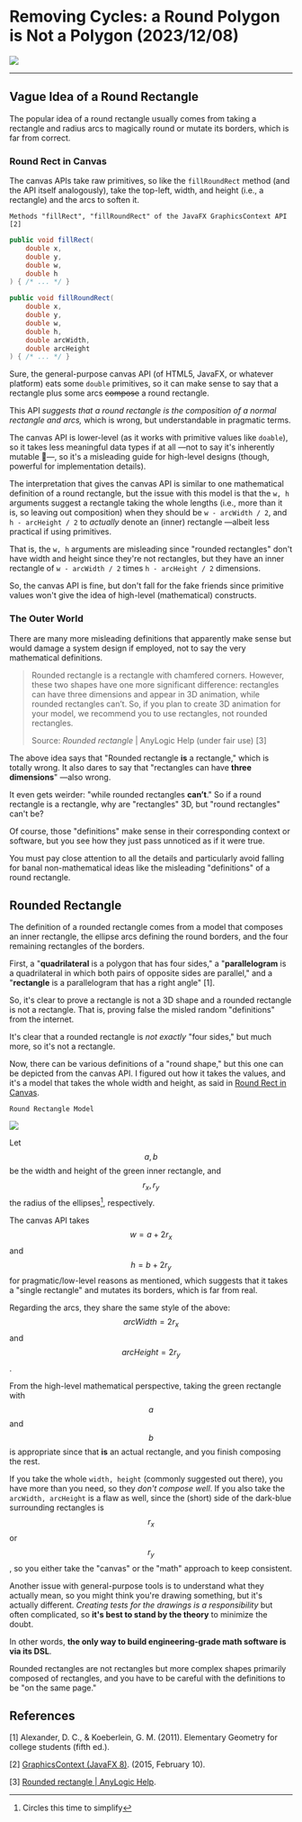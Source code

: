 <!-- Copyright (c) 2023 Tobias Briones. All rights reserved. -->
<!-- SPDX-License-Identifier: CC-BY-4.0 -->
<!-- This file is part of https://github.com/tobiasbriones/blog -->

# Removing Cycles: a Round Polygon is Not a Polygon (2023/12/08)

![](removing-cycles-_-a-round-polygon-is-not-a-polygon-2023-12-08.png)

---

## Vague Idea of a Round Rectangle

The popular idea of a round rectangle usually comes from taking a rectangle and
radius arcs to magically round or mutate its borders, which is far from correct.

### Round Rect in Canvas

The canvas APIs take raw primitives, so like the `fillRoundRect` method (and the
API itself analogously), take the top-left, width, and height (i.e., a
rectangle) and the arcs to soften it.

`Methods "fillRect", "fillRoundRect" of the JavaFX GraphicsContext API [2]`

```java
public void fillRect(
    double x,
    double y,
    double w,
    double h
) { /* ... */ }

public void fillRoundRect(
    double x,
    double y,
    double w,
    double h,
    double arcWidth,
    double arcHeight
) { /* ... */ }
```

Sure, the general-purpose canvas API (of HTML5, JavaFX, or whatever platform)
eats some `double` primitives, so it can make sense to say that a rectangle plus
some arcs ~~compose~~ a round rectangle.

This API *suggests that a round rectangle is the composition of a normal
rectangle and arcs,* which is wrong, but understandable in pragmatic terms.

The canvas API is lower-level (as it works with primitive values like `doable`),
so it takes less meaningful data types if at all —not to say it's inherently
mutable 😬—, so it's a misleading guide for high-level designs (though, powerful
for implementation details).

The interpretation that gives the canvas API is similar to one mathematical
definition of a round rectangle, but the issue with this model is that
the `w, h` arguments suggest a rectangle taking the whole lengths (i.e., more
than it is, so leaving out composition) when they should be `w - arcWidth / 2`,
and `h - arcHeight / 2` to *actually* denote an (inner) rectangle —albeit less
practical if using primitives.

That is, the `w, h` arguments are misleading since "rounded rectangles"
don't have width and height since they're not rectangles, but they have an inner
rectangle of `w - arcWidth / 2` times `h - arcHeight / 2` dimensions.

So, the canvas API is fine, but don't fall for the fake friends since primitive
values won't give the idea of high-level (mathematical) constructs.

### The Outer World

There are many more misleading definitions that apparently make sense but would
damage a system design if employed, not to say the very mathematical
definitions.

> Rounded rectangle is a rectangle with chamfered corners. However, these two
> shapes have one more significant difference: rectangles can have three
> dimensions and appear in 3D animation, while rounded rectangles can’t. So, if
> you plan to create 3D animation for your model, we recommend you to use
> rectangles, not rounded rectangles.
>
> Source: *Rounded rectangle* | AnyLogic Help (under fair use) [3]

The above idea says that "Rounded rectangle **is** a rectangle," which is
totally wrong. It also dares to say that "rectangles can have **three
dimensions**" —also wrong.

It even gets weirder: "while rounded rectangles **can’t**." So if a round
rectangle is a rectangle, why are "rectangles" 3D, but "round rectangles"
can't be?

Of course, those "definitions" make sense in their corresponding context or
software, but you see how they just pass unnoticed as if it were true.

You must pay close attention to all the details and particularly avoid falling
for banal non-mathematical ideas like the misleading "definitions" of a round
rectangle.

## Rounded Rectangle

The definition of a rounded rectangle comes from a model that composes an inner
rectangle, the ellipse arcs defining the round borders, and the four remaining
rectangles of the borders.

First, a "**quadrilateral** is a polygon that has four sides," a
"**parallelogram** is a quadrilateral in which both pairs of opposite sides are
parallel," and a "**rectangle** is a parallelogram that has a right angle" [1].

So, it's clear to prove a rectangle is not a 3D shape and a rounded rectangle is
not a rectangle. That is, proving false the misled random "definitions" from the
internet.

It's clear that a rounded rectangle is *not exactly* "four sides," but much
more, so it's not a rectangle.

Now, there can be various definitions of a "round shape," but this one can be
depicted from the canvas API. I figured out how it takes the values, and it's a
model that takes the whole width and height, as said in
[Round Rect in Canvas](#round-rect-in-canvas).

`Round Rectangle Model`

![](canvas-round-rect.svg)

Let $$a, b$$ be the width and height of the green inner rectangle, and $$r_x,
r_y$$ the radius of the ellipses[^1], respectively.

[^1]: Circles this time to simplify

The canvas API takes $$w = a + 2r_x$$ and $$h = b + 2r_y$$ for
pragmatic/low-level reasons as mentioned, which suggests that it takes a
"single rectangle" and mutates its borders, which is far from real.

Regarding the arcs, they share the same style of the above: $$arcWidth = 2r_x$$
and $$arcHeight = 2r_y$$.

From the high-level mathematical perspective, taking the green rectangle with
$$a$$ and $$b$$ is appropriate since that **is** an actual rectangle, and you
finish composing the rest.

If you take the whole `width, height` (commonly suggested out there), you have
more than you need, so they *don't compose well*. If you also take the
`arcWidth, arcHeight` is a flaw as well, since the (short) side of the dark-blue
surrounding rectangles is $$r_x$$ or $$r_y$$, so you either take the "canvas" or
the "math" approach to keep consistent.

Another issue with general-purpose tools is to understand what they actually
mean, so you might think you're drawing something, but it's actually different.
*Creating tests for the drawings is a responsibility* but often complicated, so
**it's best to stand by the theory** to minimize the doubt.

In other words, **the only way to build engineering-grade math software is via
its DSL**.

Rounded rectangles are not rectangles but more complex shapes primarily
composed of rectangles, and you have to be careful with the definitions to be
"on the same page."

## References

[1] Alexander, D. C., & Koeberlein, G. M. (2011). Elementary Geometry for
college students (fifth ed.).

[2] [GraphicsContext (JavaFX 8)](https://docs.oracle.com/javase/8/javafx/api/javafx/scene/canvas/GraphicsContext.html).
(2015, February 10).

[3] [Rounded rectangle \| AnyLogic Help](https://anylogic.help/anylogic/presentation/rounded-rectangle.html).
